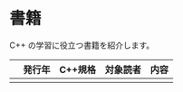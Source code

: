 # 書籍

C++ の学習に役立つ書籍を紹介します。

|              | 発行年    | C++規格  | 対象読者 | 内容  | 
| ------------ | -------- | -------- | ------- |------ |
|              |          |          |         |       |
